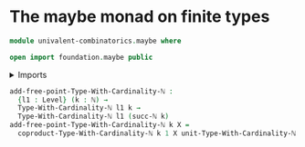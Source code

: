 # The maybe monad on finite types

```agda
module univalent-combinatorics.maybe where

open import foundation.maybe public
```

<details><summary>Imports</summary>

```agda
open import elementary-number-theory.natural-numbers

open import foundation.universe-levels

open import univalent-combinatorics.coproduct-types
open import univalent-combinatorics.finite-types
```

</details>

```agda
add-free-point-Type-With-Cardinality-ℕ :
  {l1 : Level} (k : ℕ) →
  Type-With-Cardinality-ℕ l1 k →
  Type-With-Cardinality-ℕ l1 (succ-ℕ k)
add-free-point-Type-With-Cardinality-ℕ k X =
  coproduct-Type-With-Cardinality-ℕ k 1 X unit-Type-With-Cardinality-ℕ
```
